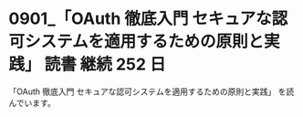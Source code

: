 # 0901\_「OAuth 徹底入門 セキュアな認可システムを適用するための原則と実践」 読書 継続 252 日

「OAuth 徹底入門 セキュアな認可システムを適用するための原則と実践」 を読んでいます。
